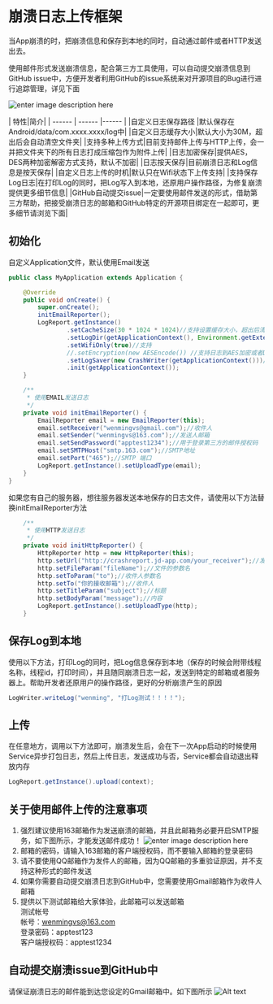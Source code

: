 # 崩溃日志上传框架
当App崩溃的时，把崩溃信息和保存到本地的同时，自动通过邮件或者HTTP发送出去。

使用邮件形式发送崩溃信息，配合第三方工具使用，可以自动提交崩溃信息到GitHub issue中，方便开发者利用GitHub的issue系统来对开源项目的Bug进行进行追踪管理，详见下面

![enter image description here](http://ww1.sinaimg.cn/mw690/691cc151gw1f5zb0qor9nj208p092gm1.jpg)

| 特性|简介|
| ------ | ------ |------ |
|自定义日志保存路径 |默认保存在Android/data/com.xxxx.xxxx/log中|
|自定义日志缓存大小|默认大小为30M，超出后会自动清空文件夹|
|支持多种上传方式|目前支持邮件上传与HTTP上传，会一并把文件夹下的所有日志打成压缩包作为附件上传|
|日志加密保存|提供AES，DES两种加密解密方式支持，默认不加密|
|日志按天保存|目前崩溃日志和Log信息是按天保存|
|自定义日志上传的时机|默认只在Wifi状态下上传支持|
|支持保存Log日志|在打印Log的同时，把Log写入到本地，还原用户操作路径，为修复崩溃提供更多细节信息|
|GitHub自动提交issue|一定要使用邮件发送的形式，借助第三方帮助，把接受崩溃日志的邮箱和GitHub特定的开源项目绑定在一起即可，更多细节请浏览下面|


## 初始化
自定义Application文件，默认使用Email发送
``` java
public class MyApplication extends Application {

    @Override
    public void onCreate() {
        super.onCreate();
        initEmailReporter();
        LogReport.getInstance()
                .setCacheSize(30 * 1024 * 1024)//支持设置缓存大小，超出后清空
                .setLogDir(getApplicationContext(), Environment.getExternalStorageDirectory().getPath() + "/LogReport/")//支持自定义日志保存路径
                .setWifiOnly(true)//支持
                //.setEncryption(new AESEncode()) //支持日志到AES加密或者DES加密，默认不开启
                .setLogSaver(new CrashWriter(getApplicationContext()))//支持自定义保存崩溃信息的样式
                .init(getApplicationContext());
    }

    /**
     * 使用EMAIL发送日志
     */
    private void initEmailReporter() {
        EmailReporter email = new EmailReporter(this);
        email.setReceiver("wenmingvs@gmail.com");//收件人
        email.setSender("wenmingvs@163.com");//发送人邮箱
        email.setSendPassword("apptest1234");//用于登录第三方的邮件授权码
        email.setSMTPHost("smtp.163.com");//SMTP地址
        email.setPort("465");//SMTP 端口
        LogReport.getInstance().setUploadType(email);
    }    
}
```

如果您有自己的服务器，想往服务器发送本地保存的日志文件，请使用以下方法替换initEmailReporter方法

``` java
    /**
     * 使用HTTP发送日志
     */
    private void initHttpReporter() {
        HttpReporter http = new HttpReporter(this);
        http.setUrl("http://crashreport.jd-app.com/your_receiver");//发送请求的地址
        http.setFileParam("fileName");//文件的参数名
        http.setToParam("to");//收件人参数名
        http.setTo("你的接收邮箱");//收件人
        http.setTitleParam("subject");//标题
        http.setBodyParam("message");//内容
        LogReport.getInstance().setUploadType(http);
    }
```
## 保存Log到本地
使用以下方法，打印Log的同时，把Log信息保存到本地（保存的时候会附带线程名称，线程id，打印时间），并且随同崩溃日志一起，发送到特定的邮箱或者服务器上。帮助开发者还原用户的操作路径，更好的分析崩溃产生的原因
``` java
LogWriter.writeLog("wenming", "打Log测试！！！！");
```

## 上传
在任意地方，调用以下方法即可，崩溃发生后，会在下一次App启动的时候使用Service异步打包日志，然后上传日志，发送成功与否，Service都会自动退出释放内存
``` java
LogReport.getInstance().upload(context);
```

## 关于使用邮件上传的注意事项
1. 强烈建议使用163邮箱作为发送崩溃的邮箱，并且此邮箱务必要开启SMTP服务，如下图所示，才能发送邮件成功！
![enter image description here](http://ww1.sinaimg.cn/mw690/691cc151gw1f5zafbkamrj20fl05kaa8.jpg)
2. 邮箱的密码，请输入163邮箱的客户端授权码，而不要输入邮箱的登录密码
2. 请不要使用QQ邮箱作为发件人的邮箱，因为QQ邮箱的多重验证原因，并不支持这种形式的邮件发送
3.  如果你需要自动提交崩溃日志到GitHub中，您需要使用Gmail邮箱作为收件人邮箱
4. 提供以下测试邮箱给大家体验，此邮箱可以发送邮箱   
测试帐号   
帐号：wenmingvs@163.com   
登录密码：apptest123   
客户端授权码：apptest1234     

## 自动提交崩溃issue到GitHub中
请保证崩溃日志的邮件能到达您设定的Gmail邮箱中。如下图所示
![Alt text](./1468917155319.png)


